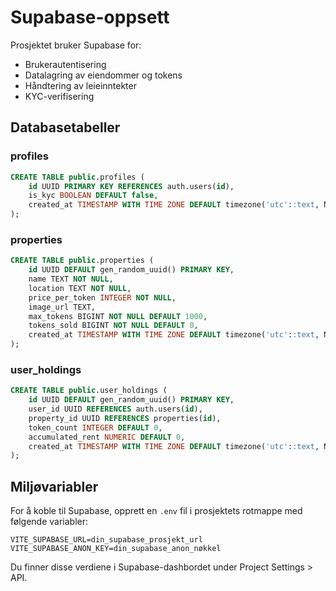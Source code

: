 # Supabase-oppsett

Prosjektet bruker Supabase for:
- Brukerautentisering
- Datalagring av eiendommer og tokens
- Håndtering av leieinntekter
- KYC-verifisering

## Databasetabeller

### profiles
```sql
CREATE TABLE public.profiles (
    id UUID PRIMARY KEY REFERENCES auth.users(id),
    is_kyc BOOLEAN DEFAULT false,
    created_at TIMESTAMP WITH TIME ZONE DEFAULT timezone('utc'::text, NOW())
);
```

### properties
```sql
CREATE TABLE public.properties (
    id UUID DEFAULT gen_random_uuid() PRIMARY KEY,
    name TEXT NOT NULL,
    location TEXT NOT NULL,
    price_per_token INTEGER NOT NULL,
    image_url TEXT,
    max_tokens BIGINT NOT NULL DEFAULT 1000,
    tokens_sold BIGINT NOT NULL DEFAULT 0,
    created_at TIMESTAMP WITH TIME ZONE DEFAULT timezone('utc'::text, NOW())
);
```

### user_holdings
```sql
CREATE TABLE public.user_holdings (
    id UUID DEFAULT gen_random_uuid() PRIMARY KEY,
    user_id UUID REFERENCES auth.users(id),
    property_id UUID REFERENCES properties(id),
    token_count INTEGER DEFAULT 0,
    accumulated_rent NUMERIC DEFAULT 0,
    created_at TIMESTAMP WITH TIME ZONE DEFAULT timezone('utc'::text, NOW())
);
```

## Miljøvariabler

For å koble til Supabase, opprett en `.env` fil i prosjektets rotmappe med følgende variabler:

```
VITE_SUPABASE_URL=din_supabase_prosjekt_url
VITE_SUPABASE_ANON_KEY=din_supabase_anon_nøkkel
```

Du finner disse verdiene i Supabase-dashbordet under Project Settings > API.